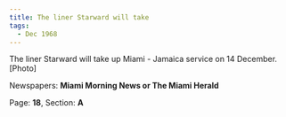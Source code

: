 ```yaml
---  
title: The liner Starward will take  
tags:  
  - Dec 1968  
---  
```

  
The liner Starward will take up Miami - Jamaica service on 14 December. [Photo]  
  
Newspapers: **Miami Morning News or The Miami Herald**  
  
Page: **18**, Section: **A** 
